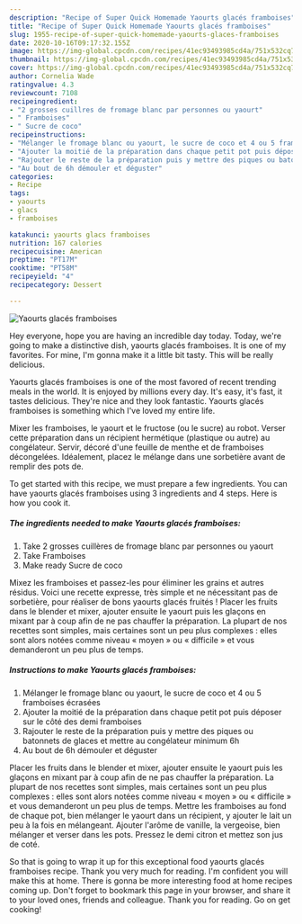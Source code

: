 ```yaml
---
description: "Recipe of Super Quick Homemade Yaourts glacés framboises"
title: "Recipe of Super Quick Homemade Yaourts glacés framboises"
slug: 1955-recipe-of-super-quick-homemade-yaourts-glaces-framboises
date: 2020-10-16T09:17:32.155Z
image: https://img-global.cpcdn.com/recipes/41ec93493985cd4a/751x532cq70/yaourts-glaces-framboises-photo-principale-de-la-recette.jpg
thumbnail: https://img-global.cpcdn.com/recipes/41ec93493985cd4a/751x532cq70/yaourts-glaces-framboises-photo-principale-de-la-recette.jpg
cover: https://img-global.cpcdn.com/recipes/41ec93493985cd4a/751x532cq70/yaourts-glaces-framboises-photo-principale-de-la-recette.jpg
author: Cornelia Wade
ratingvalue: 4.3
reviewcount: 7108
recipeingredient:
- "2 grosses cuillres de fromage blanc par personnes ou yaourt"
- " Framboises"
- " Sucre de coco"
recipeinstructions:
- "Mélanger le fromage blanc ou yaourt, le sucre de coco et 4 ou 5 framboises écrasées"
- "Ajouter la moitié de la préparation dans chaque petit pot puis déposer sur le côté des demi framboises"
- "Rajouter le reste de la préparation puis y mettre des piques ou batonnets de glaces et mettre au congélateur minimum 6h"
- "Au bout de 6h démouler et déguster"
categories:
- Recipe
tags:
- yaourts
- glacs
- framboises

katakunci: yaourts glacs framboises 
nutrition: 167 calories
recipecuisine: American
preptime: "PT17M"
cooktime: "PT58M"
recipeyield: "4"
recipecategory: Dessert

---
```



![Yaourts glacés framboises](https://img-global.cpcdn.com/recipes/41ec93493985cd4a/751x532cq70/yaourts-glaces-framboises-photo-principale-de-la-recette.jpg)

Hey everyone, hope you are having an incredible day today. Today, we're going to make a distinctive dish, yaourts glacés framboises. It is one of my favorites. For mine, I'm gonna make it a little bit tasty. This will be really delicious.

Yaourts glacés framboises is one of the most favored of recent trending meals in the world. It is enjoyed by millions every day. It's easy, it's fast, it tastes delicious. They're nice and they look fantastic. Yaourts glacés framboises is something which I've loved my entire life.

Mixer les framboises, le yaourt et le fructose (ou le sucre) au robot. Verser cette préparation dans un récipient hermétique (plastique ou autre) au congélateur. Servir, décoré d&#39;une feuille de menthe et de framboises décongelées. Idéalement, placez le mélange dans une sorbetière avant de remplir des pots de.


To get started with this recipe, we must prepare a few ingredients. You can have yaourts glacés framboises using 3 ingredients and 4 steps. Here is how you cook it.

<!--inarticleads1-->

##### The ingredients needed to make Yaourts glacés framboises:

1. Take 2 grosses cuillères de fromage blanc par personnes ou yaourt
1. Take  Framboises
1. Make ready  Sucre de coco


Mixez les framboises et passez-les pour éliminer les grains et autres résidus. Voici une recette expresse, très simple et ne nécessitant pas de sorbetière, pour réaliser de bons yaourts glacés fruités ! Placer les fruits dans le blender et mixer, ajouter ensuite le yaourt puis les glaçons en mixant par à coup afin de ne pas chauffer la préparation. La plupart de nos recettes sont simples, mais certaines sont un peu plus complexes : elles sont alors notées comme niveau « moyen » ou « difficile » et vous demanderont un peu plus de temps. 

<!--inarticleads2-->

##### Instructions to make Yaourts glacés framboises:

1. Mélanger le fromage blanc ou yaourt, le sucre de coco et 4 ou 5 framboises écrasées
1. Ajouter la moitié de la préparation dans chaque petit pot puis déposer sur le côté des demi framboises
1. Rajouter le reste de la préparation puis y mettre des piques ou batonnets de glaces et mettre au congélateur minimum 6h
1. Au bout de 6h démouler et déguster


Placer les fruits dans le blender et mixer, ajouter ensuite le yaourt puis les glaçons en mixant par à coup afin de ne pas chauffer la préparation. La plupart de nos recettes sont simples, mais certaines sont un peu plus complexes : elles sont alors notées comme niveau « moyen » ou « difficile » et vous demanderont un peu plus de temps. Mettre les framboises au fond de chaque pot, bien mélanger le yaourt dans un récipient, y ajouter le lait un peu à la fois en mélangeant. Ajouter l&#39;arôme de vanille, la vergeoise, bien mélanger et verser dans les pots. Pressez le demi citron et mettez son jus de coté. 

So that is going to wrap it up for this exceptional food yaourts glacés framboises recipe. Thank you very much for reading. I'm confident you will make this at home. There is gonna be more interesting food at home recipes coming up. Don't forget to bookmark this page in your browser, and share it to your loved ones, friends and colleague. Thank you for reading. Go on get cooking!
